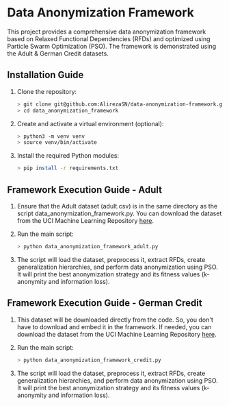# Data Anonymization Framework

This project provides a comprehensive data anonymization framework based on Relaxed Functional Dependencies (RFDs) and optimized using Particle Swarm Optimization (PSO). The framework is demonstrated using the Adult & German Credit datasets.

## Installation Guide

1. Clone the repository:
    ```bash
    > git clone git@github.com:AlirezaSN/data-anonymization-framework.git
    > cd data_anonymization_framework
    ```

2. Create and activate a virtual environment (optional):
    ```bash
    > python3 -m venv venv
    > source venv/bin/activate
    ```

3. Install the required Python modules:
    ```bash
    > pip install -r requirements.txt
    ```

## Framework Execution Guide - Adult

1. Ensure that the Adult dataset (adult.csv) is in the same directory as the script data_anonymization_framework.py. You can download the dataset from the UCI Machine Learning Repository [here](https://archive.ics.uci.edu/dataset/2/adult).

2. Run the main script:
    ```bash
    > python data_anonymization_framework_adult.py
    ```

3. The script will load the dataset, preprocess it, extract RFDs, create generalization hierarchies, and perform data anonymization using PSO. It will print the best anonymization strategy and its fitness values (k-anonymity and information loss).

## Framework Execution Guide - German Credit

1. This dataset will be downloaded directly from the code. So, you don't have to download and embed it in the framework. If needed, you can download the dataset from the UCI Machine Learning Repository [here](https://archive.ics.uci.edu/dataset/144/statlog+german+credit+data).

2. Run the main script:
    ```bash
    > python data_anonymization_framework_credit.py
    ```

3. The script will load the dataset, preprocess it, extract RFDs, create generalization hierarchies, and perform data anonymization using PSO. It will print the best anonymization strategy and its fitness values (k-anonymity and information loss).

